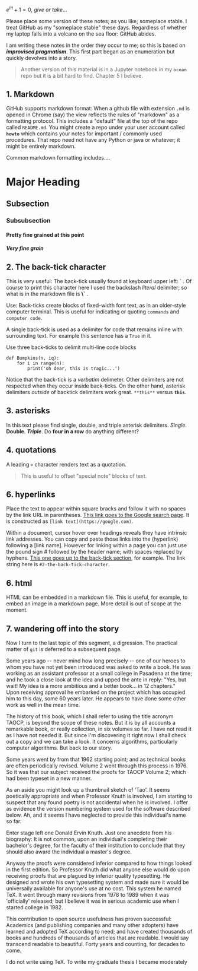 $e^{i \pi} + 1 = 0, \ give \ or \ take...$


Please place some version of these notes; as you like; someplace stable. I treat GitHub as my 
"someplace stable" these days. Regardless of whether my laptop falls into a volcano on the sea floor: 
GitHub abides. 


I am writing these notes in the order they occur to me; so this is based on ***improvised pragmatism***.
This first part began as an enumeration but quickly devolves into a story.


> Another version of this material is in a Jupyter notebook in my **`ocean`** repo but it is a 
> bit hard to find. Chapter 5 I believe.


## 1. Markdown


GitHub supports markdown format: When a github file with extension `.md` is opened in Chrome
(say) the view reflects the rules of "markdown" as a formatting protocol. This includes a "default" 
file at the top of the repo called `README.md`. You might create a repo under your user account 
called **`howto`** which contains your notes for important / commonly used procedures. 
That repo need not have any Python or java or whatever; it might be entirely markdown. 


Common markdown formatting includes....


# Major Heading
## Subsection
### Subsubsection
#### Pretty fine grained at this point
##### Very fine grain


## 2. The back-tick character 


This is very useful: The back-tick usually found at keyboard upper left: \` .
Of course to print this character here I used 
the backslash *literal* delimiter; so what is in the markdown file is **\\\`**  . 


Use: Back-ticks create blocks of fixed-width font text, as in an older-style
computer terminal. This is useful for indicating or quoting `commands` and 
`computer code`. 


A single back-tick is used as a delimiter for 
code that remains inline with surrounding text. For example this sentence has a `True` in it. 


Use three back-ticks to delimit multi-line code blocks


```
def Bumpkins(n, iq):
    for i in range(n):
        print('oh dear, this is tragic...')
```

Notice that the back-tick is a *verbatim* delimeter. Other delimiters are not respected when they occur 
inside back-ticks. 
On the other hand, asterisk delimiters *outside* of backtick delimiters work great. 
`**this**` versus **`this`**. 


## 3. asterisks


In this text please find single, double, and triple asterisk delimiters. 
*Single*. **Double**. ***Triple***. Do ****four in a row**** do anything different? 


## 4. quotations


A leading `>` character renders text as a quotation. 


> This is useful to offset "special note" blocks of text. 


## 6. hyperlinks 


Place the text to appear within square bracks and follow it with no spaces by the link URL 
in parentheses. [This link goes to the Google search page](https://google.com). It
is constructed as `[link text](https://google.com)`. 


Within a document, cursor hover over headings reveals they have intrinsic link addresses.
You can copy and paste those links into the (hyperlink) following a \[link name\].
However for linking within a page you can just use the pound sign \# followed by
the header name; with spaces replaced by hyphens.
[This one goes up to the back-tick section](#2-the-back-tick-character), for
example. The link string here is `#2-the-back-tick-character`.



## 6. html


HTML can be embedded in a markdown file. This is useful, for example, to embed an image 
in a markdown page. More detail is out of scope at the moment. 


## 7. wandering off into the story


Now I turn to the last topic of this segment, a digression. The practical matter of `git` is 
deferred to a subsequent page.


Some years ago -- never mind how long precisely -- one of our heroes to whom you have not yet been 
introduced was asked to write a book. 
He was working as an assistant professor at a small college in Pasadena at the time; and he took a 
close look at the idea and upped
the ante in reply: "Yes, but wait! My idea is a more ambitious and a better book... in 12 chapters."  
Upon receiving approval 
he embarked on the project which has occupied him to this day, some 60 years later. He appears to 
have done some other work as well
in the mean time. 


The history of this book, which I shall refer to using the title acronym TAOCP, is beyond the 
scope of these notes. But it is 
by all accounts a remarkable book, or really collection, in six volumes so far. I have not read 
it as I have not needed it. 
But since I'm discovering it right now I shall check out a copy and we can take a look. It 
concerns algorithms, particularly 
computer algorithms. But back to our story. 


Some years went by from that 1962 starting point; and as technical books are often periodically 
revised. Volume 2 went through
this process in 1976. So it was that our subject received the proofs for TAOCP Volume 2; 
which had been 
typeset in a new manner. 


As an aside you might look up a thumbnail sketch of 'Tao'. It seems poetically appropriate
and when Professor Knuth is involved, I am starting to suspect that any found poetry is not 
accidental when he is involved. I offer as evidence the version numbering system used for
the software described below.
Ah, and it seems I have neglected to provide this individual's name so far.


Enter stage left one Donald Ervin Knuth. Just one anecdote from his biography: It is not common, 
upon an individual's completing their bachelor's degree, for the
faculty of their institution to conclude that they should also award the individual a master's degree. 


Anyway the proofs were considered inferior compared to how things looked in the first edition. 
So Professor Knuth did what anyone else would do upon receiving proofs that are plagued by inferior 
quality typesetting. He designed and wrote his own typesetting system and made sure it would 
be universally available for anyone's use at no cost. This system he named TeX. It went through
many revisions from 1978 to 1989 when it was 'officially' released; but I believe it was in
serious academic use when I started college in 1982.


This contribution to
open source usefulness has proven successful: Academics (and publishing companies and many
other adopters) have learned and adopted
TeX according to need; and have created thousands of books and hundreds of thousands of
articles that are readable. I would say transcend readable to beautiful. 
Forty years and counting, for decades to come. 


I do not write using TeX. To write my graduate thesis I became moderately 
